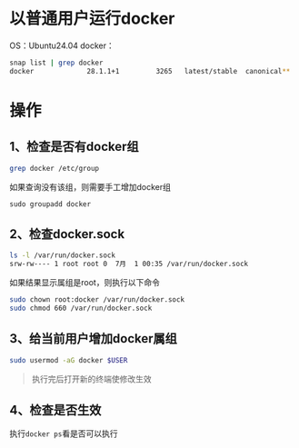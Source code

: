 # 以普通用户运行docker 
OS：Ubuntu24.04
docker：
```bash showLineNumbers
snap list | grep docker
docker             28.1.1+1         3265   latest/stable  canonical**  -
```

# 操作
## 1、检查是否有docker组
```bash showLineNumbers
grep docker /etc/group
```
如果查询没有该组，则需要手工增加docker组
```
sudo groupadd docker
```

## 2、检查docker.sock
```bash showLineNumbers
ls -l /var/run/docker.sock
srw-rw---- 1 root root 0  7月  1 00:35 /var/run/docker.sock
```
如果结果显示属组是root，则执行以下命令
```bash showLineNumbers
sudo chown root:docker /var/run/docker.sock
sudo chmod 660 /var/run/docker.sock
```

## 3、给当前用户增加docker属组
```bash showLineNumbers
sudo usermod -aG docker $USER
```

> 执行完后打开新的终端使修改生效

## 4、检查是否生效
执行`docker ps`看是否可以执行
